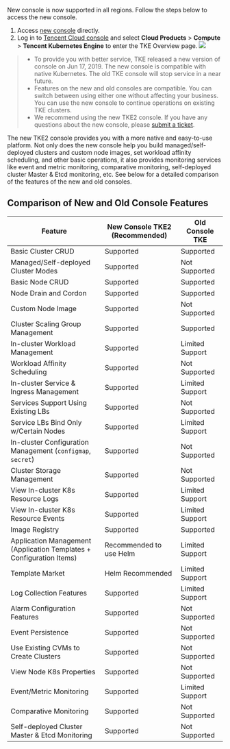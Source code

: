 New console is now supported in all regions. Follow the steps below to access the new console.
1. Access [new console](https://console.qcloud.com/tke2) directly.
2. Log in to [Tencent Cloud console](https://console.cloud.tencent.com) and select **Cloud Products** > **Compute** > **Tencent Kubernetes Engine** to enter the TKE Overview page.
![](https://main.qcloudimg.com/raw/748c11e287af0a3379135a2a1a8d3c25.png)
>
>- To provide you with better service, TKE released a new version of console on Jun 17, 2019. The new console is compatible with native Kubernetes. The old TKE console will stop service in a near future.
>- Features on the new and old consoles are compatible. You can switch between using either one without affecting your business. You can use the new console to continue operations on existing TKE clusters.
>- We recommend using the new TKE2 console. If you have any questions about the new console, please [submit a ticket](https://console.cloud.tencent.com/workorder/category?level1_id=6&level2_id=350&source=0&data_title=%E5%AE%B9%E5%99%A8%E6%9C%8D%E5%8A%A1TKE&step=1).
>
The new TKE2 console provides you with a more native and easy-to-use platform. Not only does the new console help you build managed/self-deployed clusters and custom node images, set workload affinity scheduling, and other basic operations, it also provides monitoring services like event and metric monitoring, comparative monitoring, self-deployed cluster Master & Etcd monitoring, etc. See below for a detailed comparison of the features of the new and old consoles.

## Comparison of New and Old Console Features
| Feature                         | New Console TKE2 (Recommended) | Old Console TKE |
| --------------------------- | ------------- | -------- |
| Basic Cluster CRUD                   | Supported            | Supported       |
| Managed/Self-deployed Cluster Modes                | Supported            | Not Supported      |
| Basic Node CRUD                    | Supported            | Supported       |
| Node Drain and Cordon                   | Supported            | Supported       |
| Custom Node Image                     | Supported            | Not Supported      |
| Cluster Scaling Group Management                  | Supported            | Supported       |
| In-cluster Workload Management                   | Supported            | Limited Support     |
| Workload Affinity Scheduling                   | Supported            | Not Supported      |
| In-cluster Service & Ingress Management       | Supported            | Limited Support     |
| Services Support Using Existing LBs             | Supported            | Not Supported      |
| Service LBs Bind Only w/Certain Nodes | Supported            | Limited Support     |
| In-cluster Configuration Management (`configmap`, `secret`)   | Supported          | Not Supported      |
| Cluster Storage Management                    | Supported            | Not Supported      |
| View In-cluster K8s Resource Logs                 | Supported            | Limited Support     |
| View In-cluster K8s Resource Events                | Supported            | Limited Support     |
| Image Registry               | Supported            | Supported       |
| Application Management (Application Templates + Configuration Items) | Recommended to use Helm    | Limited Support     |
| Template Market                   | Helm Recommended      | Limited Support     |
| Log Collection Features                      | Supported            | Limited Support     |
| Alarm Configuration Features                      | Supported            | Not Supported      |
| Event Persistence                       | Supported            | Not Supported      |
| Use Existing CVMs to Create Clusters          | Supported            | Not Supported      |
| View Node K8s Properties           | Supported            | Not Supported      |
| Event/Metric Monitoring                      | Supported            | Limited Support     |
| Comparative Monitoring                        | Supported            | Not Supported      |
| Self-deployed Cluster Master & Etcd Monitoring           | Supported            | Not Supported      |

